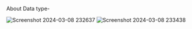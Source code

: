 About Data type-

![Screenshot 2024-03-08 232637](https://github.com/Nikita-15-ab/DSA/assets/126350305/ff8b91fa-13ff-4faa-9581-6125a6e97b63)
![Screenshot 2024-03-08 233438](https://github.com/Nikita-15-ab/DSA/assets/126350305/cb20fdbd-935e-487b-9064-11fb91b4b8b3)


